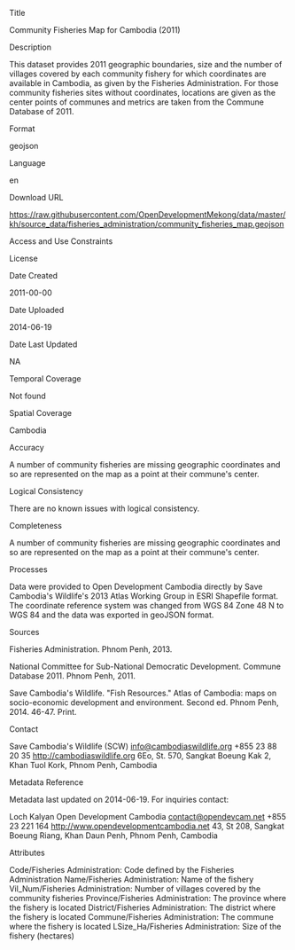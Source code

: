 Title

Community Fisheries Map for Cambodia (2011)

Description

This dataset provides 2011 geographic boundaries, size and the number of villages covered by each community fishery for which coordinates are available in Cambodia, as given by the Fisheries Administration. For those community fisheries sites without coordinates, locations are given as the center points of communes and metrics are taken from the Commune Database of 2011.

Format

geojson

Language

en

Download URL

https://raw.githubusercontent.com/OpenDevelopmentMekong/data/master/kh/source_data/fisheries_administration/community_fisheries_map.geojson

Access and Use Constraints



License



Date Created

2011-00-00

Date Uploaded

2014-06-19

Date Last Updated

NA

Temporal Coverage

Not found

Spatial Coverage

Cambodia

Accuracy

A number of community fisheries are missing geographic coordinates and so are represented on the map as a point at their commune's center.

Logical Consistency

There are no known issues with logical consistency.

Completeness

A number of community fisheries are missing geographic coordinates and so are represented on the map as a point at their commune's center.

Processes

Data were provided to Open Development Cambodia directly by Save Cambodia's Wildlife's 2013 Atlas Working Group in ESRI Shapefile format. The coordinate reference system was changed from WGS 84 Zone 48 N to WGS 84 and the data was exported in geoJSON format.

Sources

Fisheries Administration. Phnom Penh, 2013.

National Committee for Sub-National Democratic Development. Commune Database 2011. Phnom Penh, 2011.

Save Cambodia's Wildlife. "Fish Resources." Atlas of Cambodia: maps on socio-economic development and environment. Second ed. Phnom Penh, 2014. 46-47. Print.

Contact

Save Cambodia's Wildlife (SCW)
info@cambodiaswildlife.org
+855 23 88 20 35
http://cambodiaswildlife.org
6Eo, St. 570, Sangkat Boeung Kak 2, Khan Tuol Kork, Phnom Penh, Cambodia

Metadata Reference

Metadata last updated on 2014-06-19. For inquiries contact:

Loch Kalyan
Open Development Cambodia
contact@opendevcam.net
+855 23 221 164
http://www.opendevelopmentcambodia.net
43, St 208, Sangkat Boeung Riang, Khan Daun Penh, Phnom Penh, Cambodia

Attributes

Code/Fisheries Administration: Code defined by the Fisheries Administration
Name/Fisheries Administration: Name of the fishery
Vil_Num/Fisheries Administration: Number of villages covered by the community fisheries
Province/Fisheries Administration: The province where the fishery is located
District/Fisheries Administration: The district where the fishery is located
Commune/Fisheries Administration: The commune where the fishery is located
LSize_Ha/Fisheries Administration: Size of the fishery (hectares)


